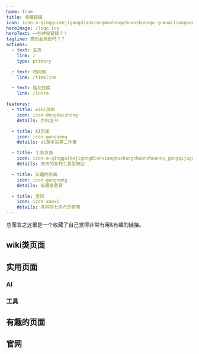 ```yaml
---
home: true
title: 收藏链接
icon: icon-a-qingguikejigongdianxiangmushangchuanzhuanqu_qukuailianguanli
heroImage: /logo.ico
heroText: 一些神秘链接？！
tagline: 真的会用到吗？？
actions:
  - text: 主页
    link: /
    type: primary

  - text: 时间轴
    link: /timeline

  - text: 桂花拉糕
    link: /intro

features:
  - title: wiki页面
    icon: icon-dengdaizhong
    details: 百科全书

  - title: AI页面
    icon: icon-gongneng
    details: ai是本站第二作者

  - title: 工具页面
    icon: icon-a-qingguikejigongdianxiangmushangchuanzhuanqu_gongqijuguanli
    details: 使用的各种工具型网站

  - title: 有趣的页面
    icon: icon-gongneng
    details: 有趣最重要

  - title: 官网
    icon: icon-xuexi
    details: 各种杂七杂八的官网
---
```


总而言之这里是一个收藏了自己觉得非常有用&有趣的链接。

## wiki类页面
<SiteInfo name="英文连缘wiki" url="https://lenen.shoutwiki.com/wiki/Len%27en_Wiki" preview="https://s2.loli.net/2024/08/07/BGfUYTrvFE7chLV.png" />
<SiteInfo name="thbwiki" url="https://thwiki.cc/" preview="https://s2.loli.net/2024/08/07/Xpsxo51rDineWdF.png" />
<SiteInfo name="我的世界wiki" url="https://zh.minecraft.wiki/" preview="https://s2.loli.net/2024/08/07/eWtEFKD1GhvN9Q7.png" />
<SiteInfo name="sekai viewer" url="https://sekai.best/" preview="https://s2.loli.net/2024/08/07/E5jImLRdbgv32k8.png" />

## 实用页面
### AI
<SiteInfo name="通义千问" url="https://tongyi.aliyun.com/qianwen/" preview="https://s2.loli.net/2024/08/07/x4NHq7By5v1EfGM.png" />

### 工具
<SiteInfo name="Wayback Machine" url="https://web.archive.org/" preview="https://s2.loli.net/2024/08/07/DThXeIHnQRmquyL.png" />
<SiteInfo name="rgb在线预览" url="https://www.w3schools.com/css/css_colors_rgb.asp" preview="https://s2.loli.net/2024/08/07/cpC6yBTLzKY3qMn.png" />
<SiteInfo name="iconfont" url="https://www.iconfont.cn/" preview="https://s2.loli.net/2024/08/07/aNeW2UfGX7tR8CI.png" />

## 有趣的页面
<SiteInfo name="Camerons World" url="https://www.cameronsworld.net/" preview="https://s2.loli.net/2024/08/07/lTIgkp5CJZ9eMSG.png" />
<SiteInfo name="生长球系列" url="https://www.eyezmaze.com/sp/" preview="https://s2.loli.net/2024/08/07/RSmnWDz1FHOoyUQ.png" />

## 官网
<SiteInfo name="Unity API" url="https://docs.unity3d.com/cn/2022.1/ScriptReference/index.html" preview="https://s2.loli.net/2024/08/07/QGwWVxR79JXqdT8.png" />
<SiteInfo name="PixelLab" url="https://www.pixellab.ai/" preview="https://s2.loli.net/2024/08/07/GIz4HCBFVE6nW1L.png" />
